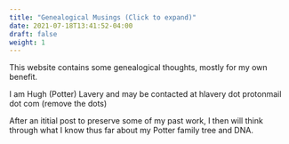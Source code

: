 ```yaml
---
title: "Genealogical Musings (Click to expand)"
date: 2021-07-18T13:41:52-04:00
draft: false
weight: 1
---
```

This website contains some genealogical thoughts, mostly for my own benefit.

I am Hugh (Potter) Lavery and may be contacted at 
hlavery dot protonmail dot com (remove the dots)

After an ititial post to preserve some of my past work, I then will think through what I know thus far about my Potter family tree and DNA.

